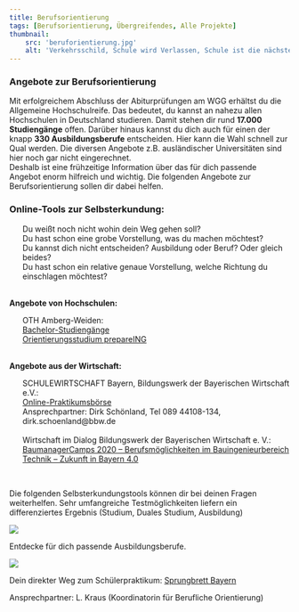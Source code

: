```yaml
---
title: Berufsorientierung
tags: [Berufsorientierung, Übergreifendes, Alle Projekte]
thumbnail: 
    src: 'beruforientierung.jpg'
    alt: 'Verkehrsschild, Schule wird Verlassen, Schule ist die nächste Ortschaft' 
---
```


### Angebote zur Berufsorientierung

Mit erfolgreichem Abschluss der Abiturprüfungen am WGG erhältst du die Allgemeine Hochschulreife. Das bedeutet, du kannst an nahezu allen Hochschulen in Deutschland studieren. Damit stehen dir rund <b>17.000 Studiengänge</b> offen. Darüber hinaus  kannst du dich auch für einen der knapp <b>330 Ausbildungsberufe</b> entscheiden. Hier kann die Wahl schnell zur Qual werden. Die diversen Angebote z.B. ausländischer Universitäten sind hier noch gar nicht eingerechnet.	
<br>Deshalb ist eine frühzeitige Information über das für dich passende Angebot enorm hilfreich und wichtig. Die folgenden Angebote zur Berufsorientierung sollen dir dabei helfen.

<h3>Online-Tools zur Selbsterkundung:</h3>
<ul style="list-style:none">
<li>Du weißt noch nicht wohin dein Weg gehen soll?</li> 
<li>Du hast schon eine grobe Vorstellung, was du machen möchtest?</li> 
<li>Du kannst dich nicht entscheiden? Ausbildung oder Beruf? Oder gleich beides?</li> 
<li>Du hast schon ein relative genaue Vorstellung, welche Richtung du einschlagen möchtest?</li> 
</ul>
<br>
<b>Angebote von Hochschulen:</b>
<ul style="list-style:none">
<li>OTH Amberg-Weiden:</li>
<li><a href="https://www.oth-aw.de/studiengaenge-und-bildungsangebote/studienangebote/bachelor-studiengaenge/" target = "_blank">Bachelor-Studiengänge</a></li>
<li><a href="https://www.oth-aw.de/studiengaenge-und-bildungsangebote/studienangebote/orientierungsstudium-prepareing/orientierungsstudium-prepareing/" target = "_blank">Orientierungsstudium prepareING</a></li>
</ul>
<br>
<b>Angebote aus der Wirtschaft:</b>
<ul style="list-style:none">
<li>SCHULEWIRTSCHAFT Bayern, Bildungswerk der Bayerischen Wirtschaft e.V.:</li>
<li><a href="https://schulewirtschaft-bayern.de/" target = "_blank">Online-Praktikumsbörse</a></li>
<li>Ansprechpartner: Dirk Schönland, Tel 089 44108-134, dirk.schoenland@bbw.de</li>
<br>
<li>Wirtschaft im Dialog Bildungswerk der Bayerischen Wirtschaft e. V.:</li>
<li><a href="https://www.bbw.de/wirtschaft-im-dialog/mint-bildung/baumanagercamp/" target="_blank">BaumanagerCamps 2020 – Berufsmöglichkeiten im Bauingenieurbereich</a></li>
<li><a href="https://www.tezba.de/camptermine" target = "_blank">Technik – Zukunft in Bayern 4.0</a></li>
</ul>
<br>
<p>Die folgenden Selbsterkundungstools können dir bei deinen Fragen weiterhelfen. Sehr umfangreiche Testmöglichkeiten liefern ein differenziertes Ergebnis (Studium, Duales Studium, Ausbildung)</p>
<a href="https://www.arbeitsagentur.de/bildung" target = "_blank"><img src="/images/LogoBundesagenturFuerArbeit.jpg"></a>

<p> Entdecke für dich passende Ausbildungsberufe. </p>
<a href="https://www.arbeitsagentur.de/bildung/ausbildung/ueber-berufe-informieren" target="_blank"><img src="/images/LogoBerufeEntdecker.jpg"></a>

Dein direkter Weg zum Schülerpraktikum: <a href = "https://www.sprungbrett-bayern.de/schueler/" target = "_blank">Sprungbrett Bayern</a>

<p>Ansprechpartner: L. Kraus (Koordinatorin für Berufliche Orientierung)
</p>
